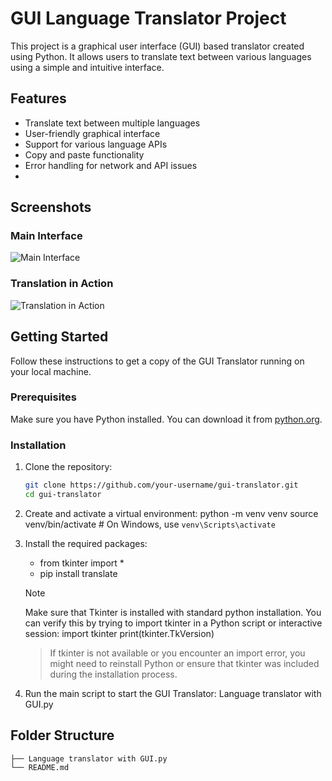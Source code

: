 # GUI Language Translator Project

This project is a graphical user interface (GUI) based translator created using Python. It allows users to translate text between various languages using a simple and intuitive interface.

## Features

- Translate text between multiple languages
- User-friendly graphical interface
- Support for various language APIs
- Copy and paste functionality
- Error handling for network and API issues
- 
## Screenshots

### Main Interface

![Main Interface](https://github.com/user-attachments/assets/88a6dc42-d034-40f9-af3f-7af3f9fba648)


### Translation in Action

![Translation in Action](https://github.com/user-attachments/assets/a73fc90f-8d07-4295-bf54-64af0ca329ae)


## Getting Started

Follow these instructions to get a copy of the GUI Translator running on your local machine.

### Prerequisites

Make sure you have Python installed. You can download it from [python.org](https://www.python.org/).

### Installation

1. Clone the repository:
   ```sh
   git clone https://github.com/your-username/gui-translator.git
   cd gui-translator

2. Create and activate a virtual environment:
   python -m venv venv
source venv/bin/activate  # On Windows, use `venv\Scripts\activate`

3. Install the required packages:
   - from tkinter import * 
   - pip install translate
   > [!NOTE]
   > Make sure that Tkinter is installed with standard python installation. You can verify this by trying to import tkinter in a Python script or interactive session:
   > import tkinter
     print(tkinter.TkVersion)

   > If tkinter is not available or you encounter an import error, you might need to reinstall Python or ensure that tkinter was included during the installation process.

4. Run the main script to start the GUI Translator:
   Language translator with GUI.py

## Folder Structure
```
├── Language translator with GUI.py
└── README.md
```


